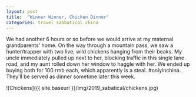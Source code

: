 ```yaml
---
layout: post
title:  "Winner Winner, Chicken Dinner"
categories: travel sabbatical china
---
```


We had another 6 hours or so before we would arrive at my maternal grandparents’ home. On the way through a mountain pass, we saw a hunter/trapper with two live, wild chickens hanging from their beaks. My uncle immediately pulled up next to her, blocking traffic in this single lane road, and my aunt rolled down her window to haggle with her. We ended up buying both for 100 rmb each, which apparently is a steal. #onlyinchina. They’ll be served as dinner sometime later this week.

![Chickens]({{ site.baseurl }}/img/2019_sabatical/chickens.jpg)